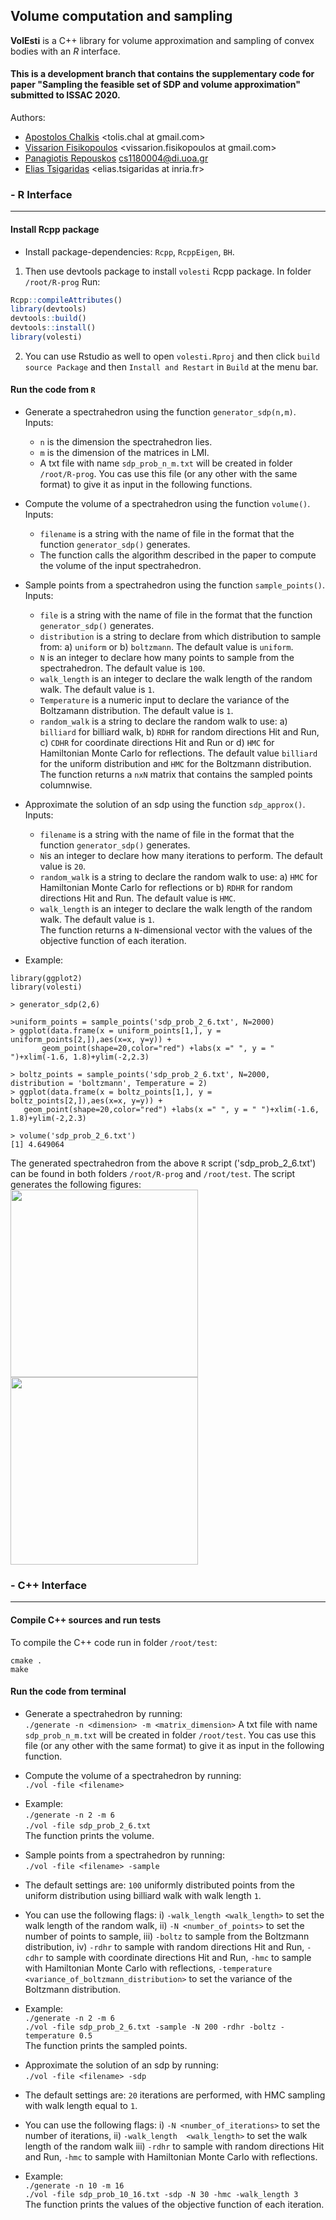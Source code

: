 ## Volume computation and sampling

**VolEsti** is a C++ library for volume approximation and sampling of convex bodies with an *R* interface.  

#### **This is a development branch that contains the supplementary code for paper "Sampling  the feasible set of SDP and volume approximation" submitted to ISSAC 2020.**   

Authors:  
- [Apostolos Chalkis](https://tolischal.github.io) <tolis.chal at gmail.com>  
- [Vissarion Fisikopoulos](https://vissarion.github.io) <vissarion.fisikopoulos at gmail.com>  
- [Panagiotis Repouskos](https://panagiotisrep.github.io/) <cs1180004@di.uoa.gr>  
- [Elias Tsigaridas](https://www-polsys.lip6.fr/~elias) <elias.tsigaridas at inria.fr>  

### - R Interface
------------

####  Install Rcpp package  
 
* Install package-dependencies: `Rcpp`, `RcppEigen`, `BH`.  

1. Then use devtools package to install `volesti` Rcpp package. In folder `/root/R-prog` Run:
```r
Rcpp::compileAttributes()  
library(devtools)  
devtools::build()  
devtools::install()  
library(volesti)  
```
2. You can use Rstudio as well to open `volesti.Rproj` and then click `build source Package` and then `Install and Restart` in `Build` at the menu bar.  


####  Run the code from `R`  

* Generate a spectrahedron using the function `generator_sdp(n,m)`. Inputs:  
  - `n` is the dimension the spectrahedron lies.  
  - `m` is the dimension of the matrices in LMI.  
  - A txt file with name `sdp_prob_n_m.txt` will be created in folder `/root/R-prog`. You cas use this file (or any other with the same format) to give it as input in the following functions.  

* Compute the volume of a spectrahedron using the function `volume()`. Inputs: 
  - `filename` is a string with the name of file in the format that the function `generator_sdp()` generates.  
  - The function calls the algorithm described in the paper to compute the volume of the input spectrahedron.  

* Sample points from a spectrahedron using the function `sample_points()`. Inputs:  
  - `file` is a string with the name of file in the format that the function `generator_sdp()` generates.  
  - `distribution` is a string to declare from which distribution to sample from: a) `uniform` or b) `boltzmann`. The default value is `uniform`.  
  - `N` is an integer to declare how many points to sample from the spectrahedron. The default value is `100`.  
  - `walk_length` is an integer to declare the walk length of the random walk. The default value is `1`.  
  - `Temperature` is a numeric input to declare the variance of the Boltzamann distribution. The default value is `1`.  
  - `random_walk` is a string to declare the random walk to use: a) `billiard` for billiard walk, b) `RDHR` for random directions Hit and Run, c) `CDHR` for coordinate directions Hit and Run or d) `HMC` for Hamiltonian Monte Carlo for reflections. The default value `billiard` for the uniform distribution and `HMC` for the Boltzmann distribution.  
The function returns a `nxN` matrix that contains the sampled points columnwise.   

* Approximate the solution of an sdp using the function `sdp_approx()`. Inputs:  
  - `filename` is a string with the name of file in the format that the function `generator_sdp()` generates.  
  - `N`is an integer to declare how many iterations to perform. The default value is `20`.  
  - `random_walk` is a string to declare the random walk to use: a) `HMC` for Hamiltonian Monte Carlo for reflections or b) `RDHR` for random directions Hit and Run. The default value is `HMC`.  
  - `walk_length` is an integer to declare the walk length of the random walk. The default value is `1`.  
The function returns a `N`-dimensional vector with the values of the objective function of each iteration.  

* Example:  

```{r}
library(ggplot2)
library(volesti)

> generator_sdp(2,6)

>uniform_points = sample_points('sdp_prob_2_6.txt', N=2000)
> ggplot(data.frame(x = uniform_points[1,], y = uniform_points[2,]),aes(x=x, y=y)) +
       geom_point(shape=20,color="red") +labs(x =" ", y = " ")+xlim(-1.6, 1.8)+ylim(-2,2.3)
 
> boltz_points = sample_points('sdp_prob_2_6.txt', N=2000, distribution = 'boltzmann', Temperature = 2)
> ggplot(data.frame(x = boltz_points[1,], y = boltz_points[2,]),aes(x=x, y=y)) +
   geom_point(shape=20,color="red") +labs(x =" ", y = " ")+xlim(-1.6, 1.8)+ylim(-2,2.3)

> volume('sdp_prob_2_6.txt')
[1] 4.649064
```

The generated spectrahedron from the above `R` script ('sdp_prob_2_6.txt') can be found in both folders `/root/R-prog` and `/root/test`. The script generates the following figures:  
<img src="https://github.com/GeomScale/volume_approximation/tree/issac20/R-proj/inst/uniform.png?raw=true" width="300" height="300" />
<img src="https://github.com/GeomScale/volume_approximation/tree/issac20/R-proj/inst/boltz.png?raw=true" width="300" height="300" />  

### - C++ Interface
------------

####  Compile C++ sources and run tests 

To compile the C++ code run in folder `/root/test`:  
```
cmake .  
make  
```

####  Run the code from terminal  

* Generate a spectrahedron by running:  
`
./generate -n <dimension> -m <matrix_dimension>
`
A txt file with name `sdp_prob_n_m.txt` will be created in folder `/root/test`. You cas use this file (or any other with the same format) to give it as input in the following function.  

* Compute the volume of a spectrahedron by running:  
`
./vol -file <filename>
`
- Example:  
`./generate -n 2 -m 6`  
`./vol -file sdp_prob_2_6.txt`  
The function prints the volume.  

* Sample points from a spectrahedron by running:  
`
./vol -file <filename> -sample
`
  
- The default settings are: `100` uniformly distributed points from the uniform distribution using billiard walk with walk length `1`.  
- You can use the following flags: i) `-walk_length <walk_length>` to set the walk length of the random walk, ii) `-N <number_of_points>` to set the number of points to sample, iii) `-boltz` to sample from the Boltzmann distribution, iv) `-rdhr` to sample with random directions Hit and Run, `-cdhr` to sample with coordinate directions Hit and Run, `-hmc` to sample with Hamiltonian Monte Carlo with reflections, `-temperature <variance_of_boltzmann_distribution>` to set the variance of the Boltzmann distribution.  

- Example:  
`./generate -n 2 -m 6`  
`./vol -file sdp_prob_2_6.txt -sample -N 200 -rdhr -boltz -temperature 0.5`  
The function prints the sampled points.  

* Approximate the solution of an sdp by running:  
`
./vol -file <filename> -sdp
`
- The default settings are: `20` iterations are performed, with HMC sampling with walk length equal to `1`.  
- You can use the following flags: i) `-N <number_of_iterations>` to set the number of iterations, ii) `-walk_length  <walk_length>` to set the walk length of the random walk iii) `-rdhr` to sample with random directions Hit and Run, `-hmc` to sample with Hamiltonian Monte Carlo with reflections.  

- Example:  
`./generate -n 10 -m 16`  
`./vol -file sdp_prob_10_16.txt -sdp -N 30 -hmc -walk_length 3`  
The function prints the values of the objective function of each iteration.

